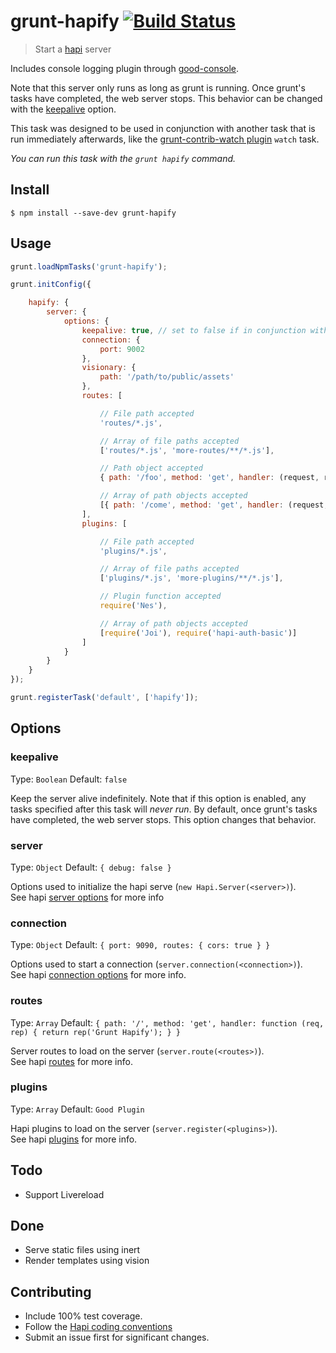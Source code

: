 # grunt-hapify [![Build Status](https://travis-ci.org/genediazjr/grunt-hapify.svg?branch=master)](https://travis-ci.org/genediazjr/grunt-hapify)

> Start a [hapi](http://hapijs.com) server

Includes console logging plugin through [good](https://github.com/hapijs/good)[-console](https://github.com/hapijs/good-console).

Note that this server only runs as long as grunt is running. Once grunt's tasks have completed, the web server stops. This behavior can be changed with the [keepalive](#keepalive) option.

This task was designed to be used in conjunction with another task that is run immediately afterwards, like the [grunt-contrib-watch plugin](https://github.com/gruntjs/grunt-contrib-watch) `watch` task.

_You can run this task with the `grunt hapify` command._

## Install
```
$ npm install --save-dev grunt-hapify
```

## Usage
```js
grunt.loadNpmTasks('grunt-hapify');

grunt.initConfig({

    hapify: {
        server: {
            options: {
                keepalive: true, // set to false if in conjunction with watch
                connection: {
                    port: 9002
                },
                visionary: {
                    path: '/path/to/public/assets'
                },
                routes: [

                    // File path accepted
                    'routes/*.js',

                    // Array of file paths accepted
                    ['routes/*.js', 'more-routes/**/*.js'],

                    // Path object accepted
                    { path: '/foo', method: 'get', handler: (request, reply) => { reply('bar'); }},

                    // Array of path objects accepted
                    [{ path: '/come', method: 'get', handler: (request, reply) => { reply('some'); }}]
                ],
                plugins: [

                    // File path accepted
                    'plugins/*.js',

                    // Array of file paths accepted
                    ['plugins/*.js', 'more-plugins/**/*.js'],

                    // Plugin function accepted
                    require('Nes'),

                    // Array of path objects accepted
                    [require('Joi'), require('hapi-auth-basic')]
                ]
            }
        }
    }
});

grunt.registerTask('default', ['hapify']);
```

## Options

### keepalive
Type: `Boolean`
Default: `false`

Keep the server alive indefinitely. Note that if this option is enabled, any tasks specified after this task will _never run_. By default, once grunt's tasks have completed, the web server stops. This option changes that behavior.

### server
Type: `Object`
Default: `{ debug: false }`

Options used to initialize the hapi serve (`new Hapi.Server(<server>)`). <br>
See hapi [server options](http://hapijs.com/api#new-serveroptions) for more info

### connection
Type: `Object`
Default: `{ port: 9090, routes: { cors: true } }`

Options used to start a connection (`server.connection(<connection>)`). <br>
See hapi [connection options](http://hapijs.com/api#serverconnectionoptions) for more info.

### routes
Type: `Array`
Default: `{ path: '/', method: 'get', handler: function (req, rep) { return rep('Grunt Hapify'); } }`

Server routes to load on the server (`server.route(<routes>)`). <br>
See hapi [routes](http://hapijs.com/api#serverrouteoptions) for more info.

### plugins
Type: `Array`
Default: `Good Plugin`

Hapi plugins to load on the server (`server.register(<plugins>)`). <br>
See hapi [plugins](http://hapijs.com/api#serverregisterplugins-options-callback) for more info.

## Todo
- Support Livereload

## Done
- Serve static files using inert
- Render templates using vision

## Contributing
* Include 100% test coverage.
* Follow the [Hapi coding conventions](http://hapijs.com/styleguide)
* Submit an issue first for significant changes.
